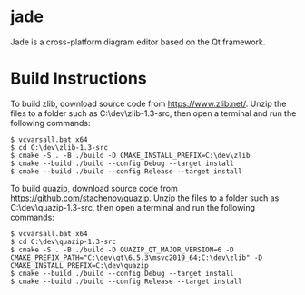 # jade
Jade is a cross-platform diagram editor based on the Qt framework.

# Build Instructions
To build zlib, download source code from https://www.zlib.net/.  Unzip the files to a folder such as C:\dev\zlib-1.3-src, then open a terminal and run the following commands:
```
$ vcvarsall.bat x64
$ cd C:\dev\zlib-1.3-src
$ cmake -S . -B ./build -D CMAKE_INSTALL_PREFIX=C:\dev\zlib
$ cmake --build ./build --config Debug --target install
$ cmake --build ./build --config Release --target install
```

To build quazip, download source code from https://github.com/stachenov/quazip.  Unzip the files to a folder such as C:\dev\quazip-1.3-src, then open a terminal and run the following commands:
```
$ vcvarsall.bat x64
$ cd C:\dev\quazip-1.3-src
$ cmake -S . -B ./build -D QUAZIP_QT_MAJOR_VERSION=6 -D CMAKE_PREFIX_PATH="C:\dev\qt\6.5.3\msvc2019_64;C:\dev\zlib" -D CMAKE_INSTALL_PREFIX=C:\dev\quazip
$ cmake --build ./build --config Debug --target install
$ cmake --build ./build --config Release --target install
```

